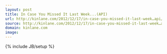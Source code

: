 ```yaml
---
layout: post
title: In Case You Missed It Last Week...(API)
url: http://kinlane.com/2012/12/17/in-case-you-missed-it-last-week…api/
source: http://kinlane.com/2012/12/17/in-case-you-missed-it-last-week…api/
domain: kinlane.com
image: 
---
```

{% include JB/setup %}<p></p>
